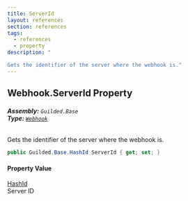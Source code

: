 ```yaml
---
title: ServerId
layout: references
section: references
tags:
  - references
  - property
description: "

Gets the identifier of the server where the webhook is."
---
```


## Webhook.ServerId Property
###### **Assembly:** `Guilded.Base`<br/>**Type:** [`Webhook`](Webhook.md 'Guilded.Base.Servers.Webhook')

Gets the identifier of the server where the webhook is.

```csharp
public Guilded.Base.HashId ServerId { get; set; }
```

#### Property Value
[HashId](HashId.md 'Guilded.Base.HashId')  
Server ID